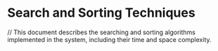 # Search and Sorting Techniques

// This document describes the searching and sorting algorithms implemented in the system, including their time and space complexity.
